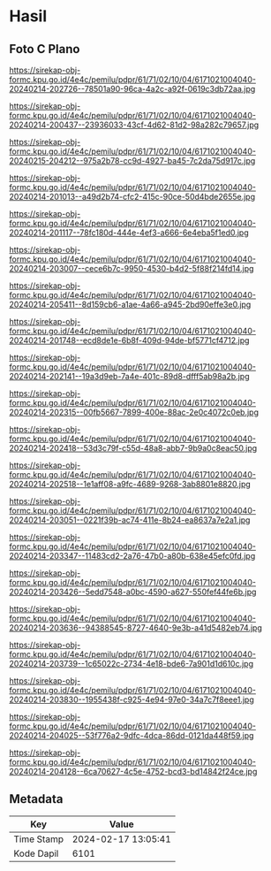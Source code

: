 # Hasil

## Foto C Plano

https://sirekap-obj-formc.kpu.go.id/4e4c/pemilu/pdpr/61/71/02/10/04/6171021004040-20240214-202726--78501a90-96ca-4a2c-a92f-0619c3db72aa.jpg

https://sirekap-obj-formc.kpu.go.id/4e4c/pemilu/pdpr/61/71/02/10/04/6171021004040-20240214-200437--23936033-43cf-4d62-81d2-98a282c79657.jpg

https://sirekap-obj-formc.kpu.go.id/4e4c/pemilu/pdpr/61/71/02/10/04/6171021004040-20240215-204212--975a2b78-cc9d-4927-ba45-7c2da75d917c.jpg

https://sirekap-obj-formc.kpu.go.id/4e4c/pemilu/pdpr/61/71/02/10/04/6171021004040-20240214-201013--a49d2b74-cfc2-415c-90ce-50d4bde2655e.jpg

https://sirekap-obj-formc.kpu.go.id/4e4c/pemilu/pdpr/61/71/02/10/04/6171021004040-20240214-201117--78fc180d-444e-4ef3-a666-6e4eba5f1ed0.jpg

https://sirekap-obj-formc.kpu.go.id/4e4c/pemilu/pdpr/61/71/02/10/04/6171021004040-20240214-203007--cece6b7c-9950-4530-b4d2-5f88f214fd14.jpg

https://sirekap-obj-formc.kpu.go.id/4e4c/pemilu/pdpr/61/71/02/10/04/6171021004040-20240214-205411--8d159cb6-a1ae-4a66-a945-2bd90effe3e0.jpg

https://sirekap-obj-formc.kpu.go.id/4e4c/pemilu/pdpr/61/71/02/10/04/6171021004040-20240214-201748--ecd8de1e-6b8f-409d-94de-bf5771cf4712.jpg

https://sirekap-obj-formc.kpu.go.id/4e4c/pemilu/pdpr/61/71/02/10/04/6171021004040-20240214-202141--19a3d9eb-7a4e-401c-89d8-dfff5ab98a2b.jpg

https://sirekap-obj-formc.kpu.go.id/4e4c/pemilu/pdpr/61/71/02/10/04/6171021004040-20240214-202315--00fb5667-7899-400e-88ac-2e0c4072c0eb.jpg

https://sirekap-obj-formc.kpu.go.id/4e4c/pemilu/pdpr/61/71/02/10/04/6171021004040-20240214-202418--53d3c79f-c55d-48a8-abb7-9b9a0c8eac50.jpg

https://sirekap-obj-formc.kpu.go.id/4e4c/pemilu/pdpr/61/71/02/10/04/6171021004040-20240214-202518--1e1aff08-a9fc-4689-9268-3ab8801e8820.jpg

https://sirekap-obj-formc.kpu.go.id/4e4c/pemilu/pdpr/61/71/02/10/04/6171021004040-20240214-203051--0221f39b-ac74-411e-8b24-ea8637a7e2a1.jpg

https://sirekap-obj-formc.kpu.go.id/4e4c/pemilu/pdpr/61/71/02/10/04/6171021004040-20240214-203347--11483cd2-2a76-47b0-a80b-638e45efc0fd.jpg

https://sirekap-obj-formc.kpu.go.id/4e4c/pemilu/pdpr/61/71/02/10/04/6171021004040-20240214-203426--5edd7548-a0bc-4590-a627-550fef44fe6b.jpg

https://sirekap-obj-formc.kpu.go.id/4e4c/pemilu/pdpr/61/71/02/10/04/6171021004040-20240214-203636--94388545-8727-4640-9e3b-a41d5482eb74.jpg

https://sirekap-obj-formc.kpu.go.id/4e4c/pemilu/pdpr/61/71/02/10/04/6171021004040-20240214-203739--1c65022c-2734-4e18-bde6-7a901d1d610c.jpg

https://sirekap-obj-formc.kpu.go.id/4e4c/pemilu/pdpr/61/71/02/10/04/6171021004040-20240214-203830--1955438f-c925-4e94-97e0-34a7c7f8eee1.jpg

https://sirekap-obj-formc.kpu.go.id/4e4c/pemilu/pdpr/61/71/02/10/04/6171021004040-20240214-204025--53f776a2-9dfc-4dca-86dd-0121da448f59.jpg

https://sirekap-obj-formc.kpu.go.id/4e4c/pemilu/pdpr/61/71/02/10/04/6171021004040-20240214-204128--6ca70627-4c5e-4752-bcd3-bd14842f24ce.jpg


## Metadata

| Key        | Value               |
| ---------- | ------------------- |
| Time Stamp | 2024-02-17 13:05:41 |
| Kode Dapil | 6101                |



